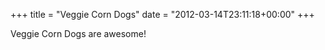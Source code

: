 +++
title = "Veggie Corn Dogs"
date = "2012-03-14T23:11:18+00:00"
+++

Veggie Corn Dogs are awesome!
			